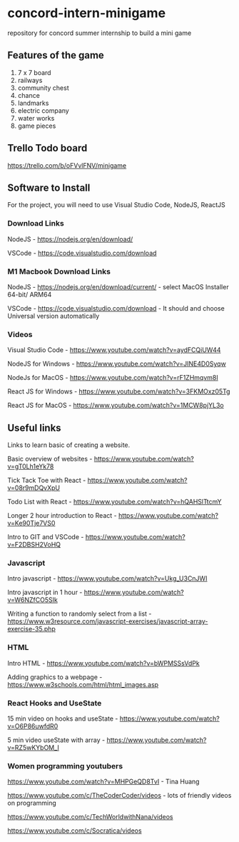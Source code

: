 # concord-intern-minigame
repository for concord summer internship to build a mini game

## Features of the game

1. 7 x 7 board
2. railways
3. community chest
4. chance
5. landmarks
6. electric company
7. water works
8. game pieces

## Trello Todo board

https://trello.com/b/oFVvlFNV/minigame


## Software to Install

For the project, you will need to use Visual Studio Code, NodeJS, ReactJS

### Download Links

NodeJS - https://nodejs.org/en/download/

VSCode - https://code.visualstudio.com/download

### M1 Macbook Download Links

NodeJS - https://nodejs.org/en/download/current/ - select MacOS Installer 64-bit/ ARM64

VSCode - https://code.visualstudio.com/download - It should and choose Universal version automatically

### Videos

Visual Studio Code - https://www.youtube.com/watch?v=aydFCQiUW44

NodeJS for Windows - https://www.youtube.com/watch?v=JINE4D0Syqw

NodeJs for MacOS - https://www.youtube.com/watch?v=rF1ZHmqvm8I

React JS for Windows - https://www.youtube.com/watch?v=3FKMOxz05Tg

React JS for MacOS - https://www.youtube.com/watch?v=1MCW8pjYL3o


## Useful links

Links to learn basic of creating a website.

Basic overview of websites - https://www.youtube.com/watch?v=gT0Lh1eYk78

Tick Tack Toe with React - https://www.youtube.com/watch?v=08r9mDQvXpU

Todo List with React - https://www.youtube.com/watch?v=hQAHSlTtcmY

Longer 2 hour introduction to React -  https://www.youtube.com/watch?v=Ke90Tje7VS0

Intro to GIT and VSCode - https://www.youtube.com/watch?v=F2DBSH2VoHQ

### Javascript

Intro javascript - https://www.youtube.com/watch?v=Ukg_U3CnJWI 

Intro javascript in 1 hour -  https://www.youtube.com/watch?v=W6NZfCO5SIk 

Writing a function to randomly select from a list - https://www.w3resource.com/javascript-exercises/javascript-array-exercise-35.php

### HTML

Intro HTML - https://www.youtube.com/watch?v=bWPMSSsVdPk

Adding graphics to a webpage - https://www.w3schools.com/html/html_images.asp

### React Hooks and UseState

15 min video on hooks and useState - https://www.youtube.com/watch?v=O6P86uwfdR0

5 min video useState with array - https://www.youtube.com/watch?v=RZ5wKYbOM_I

### Women programming youtubers

https://www.youtube.com/watch?v=MHPGeQD8TvI - Tina Huang

https://www.youtube.com/c/TheCoderCoder/videos - lots of friendly videos on programming

https://www.youtube.com/c/TechWorldwithNana/videos

https://www.youtube.com/c/Socratica/videos

